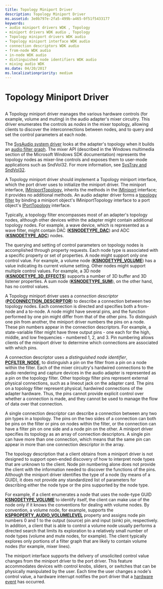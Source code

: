 ```yaml
---
title: Topology Miniport Driver
description: Topology Miniport Driver
ms.assetid: 3e0b797e-2fa5-499b-a465-0f51f5433177
keywords:
- audio miniport drivers WDK , Topology
- miniport drivers WDK audio , Topology
- Topology miniport drivers WDK audio
- Topology miniport interface WDK audio
- connection descriptors WDK audio
- from-node WDK audio
- in-node WDK audio
- distinguished node identifiers WDK audio
- mixing audio WDK
ms.date: 04/20/2017
ms.localizationpriority: medium
---
```


# Topology Miniport Driver


## <span id="topology_miniport_driver"></span><span id="TOPOLOGY_MINIPORT_DRIVER"></span>


A Topology miniport driver manages the various hardware controls (for example, volume and muting) in the audio adapter's mixer circuitry. This driver enumerates the controls as *nodes* in the mixer topology, allowing clients to discover the interconnections between nodes, and to query and set the control parameters at each node.

The [SysAudio system driver](kernel-mode-wdm-audio-components.md#sysaudio_system_driver) looks at the adapter's topology when it builds an [audio filter graph](audio-filter-graphs.md). The mixer API (described in the Windows multimedia section of the Microsoft Windows SDK documentation) represents the topology nodes as mixer-line controls and exposes them to user-mode applications such as SndVol32. For more information, see [SysTray and SndVol32](systray-and-sndvol32.md).

A Topology miniport driver should implement a Topology miniport interface, which the port driver uses to initialize the miniport driver. The miniport interface, [IMiniportTopology](/windows-hardware/drivers/ddi/portcls/nn-portcls-iminiporttopology), inherits the methods in the [IMiniport](/windows-hardware/drivers/ddi/portcls/nn-portcls-iminiport) interface; it provides no additional methods. An audio adapter driver forms a [topology filter](topology-filters.md) by binding a miniport object's IMiniportTopology interface to a port object's [IPortTopology](/windows-hardware/drivers/ddi/portcls/nn-portcls-iporttopology) interface.

Typically, a topology filter encompasses most of an adapter's topology nodes, although other devices within the adapter might contain additional topology nodes. For example, a wave device, which is represented as a wave filter, might contain DAC ([**KSNODETYPE\_DAC**](./ksnodetype-dac.md)) and ADC ([**KSNODETYPE\_ADC**](./ksnodetype-adc.md)) nodes.

The querying and setting of control parameters on topology nodes is accomplished through property requests. Each node type is associated with a specific property or set of properties. A node might support only one control value. For example, a volume node ([**KSNODETYPE\_VOLUME**](./ksnodetype-volume.md)) has a value indicating its current volume setting. Other nodes might support multiple control values. For example, a 3D node ([**KSNODETYPE\_3D\_EFFECTS**](./ksnodetype-3d-effects.md)) supports a number of 3D buffer and 3D listener properties. A sum node ([**KSNODETYPE\_SUM**](./ksnodetype-sum.md)), on the other hand, has no control values.

A Topology miniport driver uses a *connection descriptor* ([**PCCONNECTION\_DESCRIPTOR**](/windows-hardware/drivers/ddi/portcls/ns-portcls-_pcconnection_descriptor)) to describe a connection between two topology nodes. Each connection is directed and specifies both a from-node and a to-node. A node might have several pins, and the function performed by one pin might differ from that of the other pins. To distinguish one pin from another, the miniport driver numbers the pins on a node. These pin numbers appear in the connection descriptors. For example, a state-variable filter might have three output pins - one each for the high, middle, and low frequencies - numbered 1, 2, and 3. Pin numbering allows clients of the miniport driver to determine which connections are associated with which pins.

A connection descriptor uses a *distinguished node identifier*, [**PCFILTER\_NODE**](/previous-versions/ff537695(v=vs.85)), to distinguish a pin on the filter from a pin on a node within the filter. Each of the mixer circuitry's hardwired connections to the audio rendering and capture devices in the audio adapter is represented as a pin on the topology filter. Other topology filter pins represent external physical connections, such as a lineout jack on the adapter card. The pins on a topology filter represent physical, hardwired connections of the adapter hardware. Thus, the pins cannot provide explicit control over whether a connection is made, and they cannot be used to manage the flow of data over that connection.

A single connection descriptor can describe a connection between any two pin types in a topology. The pins on the two sides of a connection can both be pins on the filter or pins on nodes within the filter, or the connection can have a filter pin on one side and a node pin on the other. A miniport driver specifies its topology as an array of connection descriptors. A single pin can have more than one connection, which means that the same pin can appear in more than one connection descriptor in the array.

The topology description that a client obtains from a miniport driver is not designed to support open-ended discovery of how to interpret node types that are unknown to the client. Node pin numbering alone does not provide the client with the information needed to discover the functions of the pins. Although the miniport driver identifies the type of a node (by means of a GUID), it does not provide any standardized list of parameters for describing either the node type or the pins supported by the node type.

For example, if a client enumerates a node that uses the node-type GUID [**KSNODETYPE\_VOLUME**](./ksnodetype-volume.md) to identify itself, the client can make use of the node only if it knows the conventions for dealing with volume nodes. By convention, a volume node, for example, supports the [**KSPROPERTY\_AUDIO\_VOLUMELEVEL**](./ksproperty-audio-volumelevel.md) property and assigns node pin numbers 0 and 1 to the output (source) pin and input (sink) pin, respectively. In addition, a client that is able to control a volume node usually performs a directed search that limits its exploration to a relatively small number of node types (volume and mute nodes, for example). The client typically explores only portions of a filter graph that are likely to contain volume nodes (for example, mixer lines).

The miniport interface supports the delivery of unsolicited control value changes from the miniport driver to the port driver. This feature accommodates devices with control knobs, sliders, or switches that can be physically manipulated by the user. Each time the user changes a node's control value, a hardware interrupt notifies the port driver that a [hardware event](hardware-events.md) has occurred.

 

